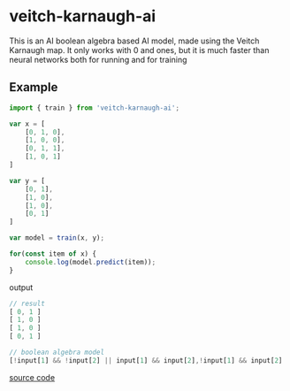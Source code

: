 # veitch-karnaugh-ai

This is an AI boolean algebra based AI model, made using the Veitch Karnaugh map. It only works with 0 and ones, but it is much faster than neural networks both for running and for training

## Example

```js
import { train } from 'veitch-karnaugh-ai';

var x = [
    [0, 1, 0],
    [1, 0, 0],
    [0, 1, 1],
    [1, 0, 1]
]

var y = [
    [0, 1],
    [1, 0],
    [1, 0],
    [0, 1]
]

var model = train(x, y);

for(const item of x) {
    console.log(model.predict(item));
}
```
output
```js
// result
[ 0, 1 ]
[ 1, 0 ]
[ 1, 0 ]
[ 0, 1 ]

// boolean algebra model
[!input[1] && !input[2] || input[1] && input[2],!input[1] && input[2] || input[1] && !input[2]]
```

[source code](https://github.com/Thiago099/veitch-karnaugh-ai-example)
